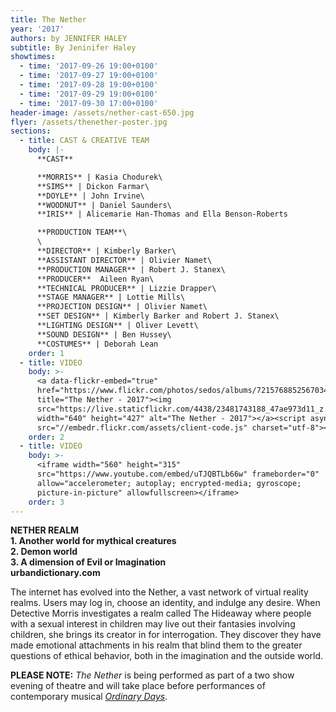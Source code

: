 ```yaml
---
title: The Nether
year: '2017'
authors: by JENNIFER HALEY
subtitle: By Jeninifer Haley
showtimes:
  - time: '2017-09-26 19:00+0100'
  - time: '2017-09-27 19:00+0100'
  - time: '2017-09-28 19:00+0100'
  - time: '2017-09-29 19:00+0100'
  - time: '2017-09-30 17:00+0100'
header-image: /assets/nether-cast-650.jpg
flyer: /assets/thenether-poster.jpg
sections:
  - title: CAST & CREATIVE TEAM
    body: |-
      **CAST**

      **MORRIS** | Kasia Chodurek\
      **SIMS** | Dickon Farmar\
      **DOYLE** | John Irvine\
      **WOODNUT** | Daniel Saunders\
      **IRIS** | Alicemarie Han-Thomas and Ella Benson-Roberts

      **PRODUCTION TEAM**\
      \
      **DIRECTOR** | Kimberly Barker\
      **ASSISTANT DIRECTOR** | Olivier Namet\
      **PRODUCTION MANAGER** | Robert J. Stanex\
      **PRODUCER**  Aileen Ryan\
      **TECHNICAL PRODUCER** | Lizzie Drapper\
      **STAGE MANAGER** | Lottie Mills\
      **PROJECTION DESIGN** | Olivier Namet\
      **SET DESIGN** | Kimberly Barker and Robert J. Stanex\
      **LIGHTING DESIGN** | Oliver Levett\
      **SOUND DESIGN** | Ben Hussey\
      **COSTUMES** | Deborah Lean
    order: 1
  - title: VIDEO
    body: >-
      <a data-flickr-embed="true"
      href="https://www.flickr.com/photos/sedos/albums/72157688525670345"
      title="The Nether - 2017"><img
      src="https://live.staticflickr.com/4438/23481743188_47ae973d11_z.jpg"
      width="640" height="427" alt="The Nether - 2017"></a><script async
      src="//embedr.flickr.com/assets/client-code.js" charset="utf-8"></script>
    order: 2
  - title: VIDEO
    body: >-
      <iframe width="560" height="315"
      src="https://www.youtube.com/embed/uTJQBTLb66w" frameborder="0"
      allow="accelerometer; autoplay; encrypted-media; gyroscope;
      picture-in-picture" allowfullscreen></iframe>
    order: 3
---
```

**NETHER REALM**\
**1. Another world for mythical creatures**\
**2. Demon world**\
**3. A dimension of Evil or Imagination**\
**urbandictionary.com**

The internet has evolved into the Nether, a vast network of virtual reality realms. Users may log in, choose an identity, and indulge any desire. When Detective Morris investigates a realm called The Hideaway where people with a sexual interest in children may live out their fantasies involving children, she brings its creator in for interrogation. They discover they have made emotional attachments in his realm that blind them to the greater questions of ethical behavior, both in the imagination and the outside world.

**PLEASE NOTE:** *The Nether* is being performed as part of a two show evening of theatre and will take place before performances of contemporary musical *[Ordinary Days](https://sedos.l3v5y.co.uk/shows/2017-ordinary-days)*.